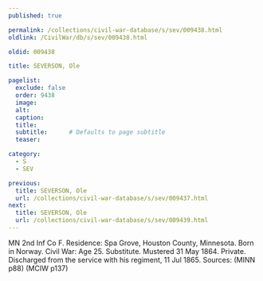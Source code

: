 ```yaml
---
published: true

permalink: /collections/civil-war-database/s/sev/009438.html
oldlink: /CivilWar/db/s/sev/009438.html

oldid: 009438

title: SEVERSON, Ole

pagelist:
  exclude: false
  order: 9438
  image: 
  alt:
  caption:
  title:
  subtitle:      # Defaults to page subtitle
  teaser:

category: 
  - S 
  - SEV

previous:
  title: SEVERSON, Ole
  url: /collections/civil-war-database/s/sev/009437.html  
next:
  title: SEVERSON, Ole
  url: /collections/civil-war-database/s/sev/009439.html   
---
```

MN 2nd Inf Co F. Residence: Spa Grove, Houston County, Minnesota. Born in Norway. Civil War: Age 25. Substitute. Mustered 31 May 1864. Private. Discharged from the service with his regiment, 11 Jul 1865. Sources: (MINN p88) (MCIW p137)